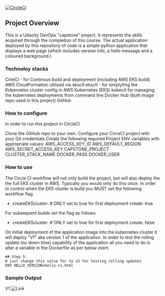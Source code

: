 [![CircleCI](https://circleci.com/gh/ssb68/capstone/tree/master.svg?style=svg)](https://circleci.com/gh/ssb68/capstone/tree/master)

## Project Overview

This is a Udacity DevOps "capstone" project.  It represents the skills acquired through the completion of this course. 
The actual application deployed by this repository of code is a simple python application that displays a web page (which includes version info, a hello message and a coloured background.)

### Technoloy stacks

CirleCI - for Continous build and deployment (including AWS EKS build)
AWS CloudFormation utilised via eksctl
eksctl - for simplyfing the Kubernetes cluster config in AWS
Kubernetes (EKS)
kubectl for managing the kubernetes deployments from command line
Docker Hub (built image repo used in this project)
GitHub

### How to configure
In order to run this project in CircleCI

Clone the GitHub repo to your own.
Configure your CirceCI project with your Git credentials
Create the following required Project ENV variables with appropriate values:
  AWS_ACCESS_KEY_ID
  AWS_DEFAULT_REGION
  AWS_SECRET_ACCESS_KEY
  CAPSTONE_PROJECT
  CLUSTER_STACK_NAME
  DOCKER_PASS
  DOCKER_USER

### How to use
The Circle CI workflow will not only build the project, but will also deploy the the full EKS cluster in AWS.  Typically you would only do this once.  In order to control when the EKS cluster is build you MUST set the following workflow flag 
- createEKScluster: 
          # ONLY set to true for first deployment 
          create: true

For subsequent builds set the flag as follows
- createEKScluster: 
          # ONLY set to true for first deployment 
          create: false

On initial deployment of the application image into the kubernetes cluster it will deploy "V1" aka version 1 of the application.  In order to test the rolling update (no down time) capability of the application all you need to do is alter a variable in the Dockerfile as per below exert. 

    ## Step 5:
    # just change this value for to v2 for testing rolling updates
    ENV HELLO_VERSION=hello-v1.html

### Sample Output
V1
![Link](https://github.com/brayssa/capstone/sample-output/V1-Screenshot.png)
